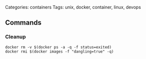 Categories: containers
Tags: unix, docker, container, linux, devops

## Commands

### Cleanup

    docker rm -v $(docker ps -a -q -f status=exited)
    docker rmi $(docker images -f "dangling=true" -q)

